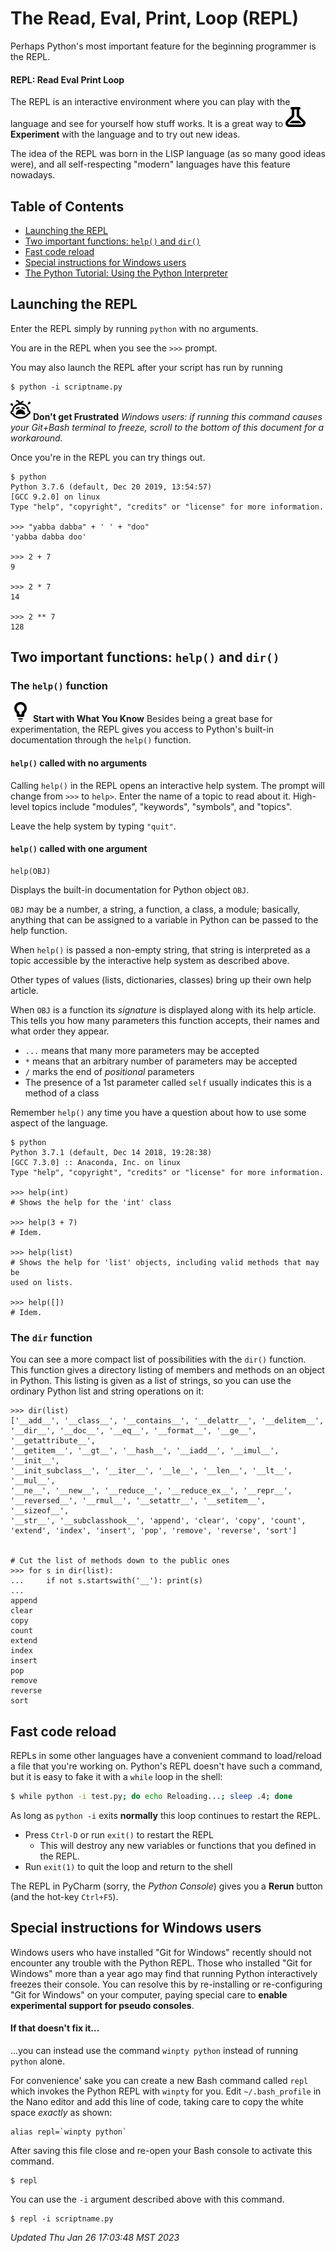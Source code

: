 # The Read, Eval, Print, Loop (REPL)

Perhaps Python's most important feature for the beginning programmer is the REPL.

#### REPL: Read Eval Print Loop

The REPL is an interactive environment where you can play with the language and see for yourself how stuff works.  It is a great way to ![Experiment](./assets/6.experiment.png) **Experiment** with the language and to try out new ideas.

The idea of the REPL was born in the LISP language (as so many good ideas were), and all self-respecting "modern" languages have this feature nowadays.

## Table of Contents

*   [Launching the REPL](#launching-the-repl)
*   [Two important functions: `help()` and `dir()`](#two-important-functions-help-and-dir)
*   [Fast code reload](#fast-code-reload)
*   [Special instructions for Windows users](#special-instructions-for-windows-users)
*   [The Python Tutorial: Using the Python Interpreter](https://docs.python.org/3/tutorial/interpreter.html)


## Launching the REPL

Enter the REPL simply by running `python` with no arguments.

You are in the REPL when you see the `>>>` prompt.

You may also launch the REPL after your script has run by running

    $ python -i scriptname.py


![Don't get Frustrated](./assets/7.dont_get_frustrated.png) **Don't get Frustrated** *Windows users: if running this command causes your Git+Bash terminal to freeze, scroll to the bottom of this document for a workaround.*


Once you're in the REPL you can try things out.

    $ python
    Python 3.7.6 (default, Dec 20 2019, 13:54:57)
    [GCC 9.2.0] on linux
    Type "help", "copyright", "credits" or "license" for more information.

    >>> "yabba dabba" + ' ' + "doo"
    'yabba dabba doo'

    >>> 2 + 7
    9

    >>> 2 * 7
    14

    >>> 2 ** 7
    128


## Two important functions: `help()` and `dir()`

### The `help()` function

![Start with What You Know](./assets/2.start_with_what_you_know.png) **Start with What You Know** Besides being a great base for experimentation, the REPL gives you access to Python's built-in documentation through the `help()` function.


#### `help()` called with no arguments

Calling `help()` in the REPL opens an interactive help system.  The prompt will change from `>>>` to `help>`.  Enter the name of a topic to read about it.  High-level topics include "modules", "keywords", "symbols", and "topics".

Leave the help system by typing `"quit"`.


#### `help()` called with one argument

```
help(OBJ)
```

Displays the built-in documentation for Python object `OBJ`.

`OBJ` may be a number, a string, a function, a class, a module; basically, anything that can be assigned to a variable in Python can be passed to the help function.

When `help()` is passed a non-empty string, that string is interpreted as a topic accessible by the interactive help system as described above.

Other types of values (lists, dictionaries, classes) bring up their own help article.

When `OBJ` is a function its *signature* is displayed along with its help article.  This tells you how many parameters this function accepts, their names and what order they appear.

*   `...` means that many more parameters may be accepted
*   `*` means that an arbitrary number of parameters may be accepted
*   `/` marks the end of *positional* parameters
*   The presence of a 1st parameter called `self` usually indicates this is a method of a class


Remember `help()` any time you have a question about how to use some aspect of the language.

    $ python
    Python 3.7.1 (default, Dec 14 2018, 19:28:38) 
    [GCC 7.3.0] :: Anaconda, Inc. on linux
    Type "help", "copyright", "credits" or "license" for more information.

    >>> help(int)
    # Shows the help for the 'int' class

    >>> help(3 + 7)
    # Idem.

    >>> help(list)
    # Shows the help for 'list' objects, including valid methods that may be
    used on lists.

    >>> help([])
    # Idem.


### The `dir` function

You can see a more compact list of possibilities with the `dir()` function.  This function gives a directory listing of members and methods on an object in Python.  This listing is given as a list of strings, so you can use the ordinary Python list and string operations on it:


    >>> dir(list)
    ['__add__', '__class__', '__contains__', '__delattr__', '__delitem__',
    '__dir__', '__doc__', '__eq__', '__format__', '__ge__', '__getattribute__',
    '__getitem__', '__gt__', '__hash__', '__iadd__', '__imul__', '__init__',
    '__init_subclass__', '__iter__', '__le__', '__len__', '__lt__', '__mul__',
    '__ne__', '__new__', '__reduce__', '__reduce_ex__', '__repr__',
    '__reversed__', '__rmul__', '__setattr__', '__setitem__', '__sizeof__',
    '__str__', '__subclasshook__', 'append', 'clear', 'copy', 'count',
    'extend', 'index', 'insert', 'pop', 'remove', 'reverse', 'sort']


    # Cut the list of methods down to the public ones
	>>> for s in dir(list):
	...     if not s.startswith('__'): print(s)
	... 
	append
	clear
	copy
	count
	extend
	index
	insert
	pop
	remove
	reverse
	sort


## Fast code reload

REPLs in some other languages have a convenient command to load/reload a file that you're working on.  Python's REPL doesn't have such a command, but it is easy to fake it with a `while` loop in the shell:

```bash
$ while python -i test.py; do echo Reloading...; sleep .4; done
```

As long as `python -i` exits **normally** this loop continues to restart the REPL.

*   Press `Ctrl-D` or run `exit()` to restart the REPL
    *   This will destroy any new variables or functions that you defined in the REPL.
*   Run `exit(1)` to quit the loop and return to the shell

The REPL in PyCharm (sorry, the *Python Console*) gives you a **Rerun** button (and the hot-key `Ctrl+F5`).


## Special instructions for Windows users

Windows users who have installed "Git for Windows" recently should not encounter any trouble with the Python REPL.  Those who installed "Git for Windows" more than a year ago may find that running Python interactively freezes their console.  You can resolve this by re-installing or re-configuring "Git for Windows" on your computer, paying special care to **enable experimental support for pseudo consoles**.


#### If that doesn't fix it...

...you can instead use the command `winpty python` instead of running `python` alone.

For convenience' sake you can create a new Bash command called `repl` which invokes the Python REPL with `winpty` for you.  Edit `~/.bash_profile` in the Nano editor and add this line of code, taking care to copy the white space *exactly* as shown:

    alias repl=`winpty python`

After saving this file close and re-open your Bash console to activate this command.

    $ repl


You can use the `-i` argument described above with this command.

    $ repl -i scriptname.py


*Updated Thu Jan 26 17:03:48 MST 2023*
